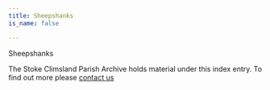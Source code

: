 ```yaml
---
title: Sheepshanks
is_name: false

---
```


Sheepshanks


The Stoke Climsland Parish Archive holds material under this index entry. To find out more please [contact us](/contact/)
